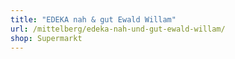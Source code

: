 ```yaml
---
title: "EDEKA nah & gut Ewald Willam"
url: /mittelberg/edeka-nah-und-gut-ewald-willam/
shop: Supermarkt
---
```

